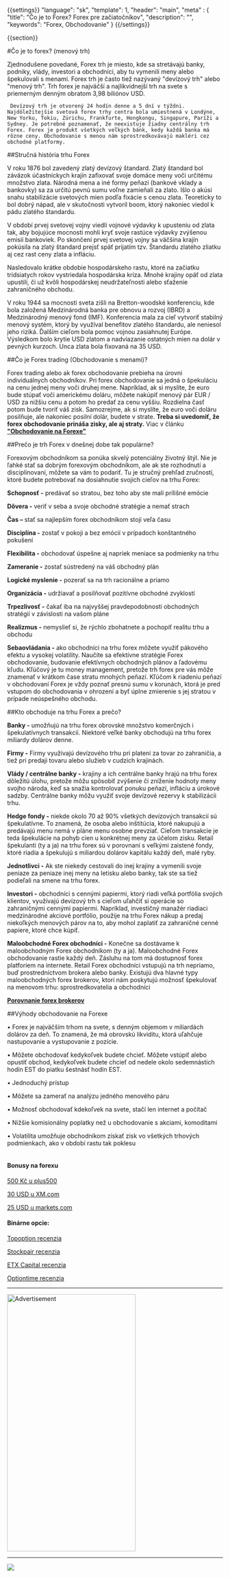 {{settings}}
  "language": "sk",
  "template": 1,
  "header": "main",
  "meta" : {
    "title": "Čo je to Forex? Forex pre začiatočníkov",
    "description": "",
    "keywords": "Forex, Obchodovanie"
  }
{{/settings}}

<div class="row">
<div class="col-md-9" role="main" markdown="1">

{{section}}

#Čo je to forex? (menový trh)


Zjednodušene povedané, Forex trh je miesto, kde sa stretávajú banky, podniky, vlády, investori a obchodníci, aby tu vymenili meny alebo špekulovali s menami. Forex trh je často tiež nazývaný "devízový trh" alebo "menový trh". Trh forex je najväčší a najlikvidnejší trh na svete s priemerným denným obratom 3,98 biliónov USD.

     Devízový trh je otvorený 24 hodín denne a 5 dní v týždni. Najdôležitejšie svetová forex trhy centra bola umiestnená v Londýne, New Yorku, Tokiu, Zürichu, Frankfurte, Hongkongu, Singapure, Paríži a Sydney. Je potrebné poznamenať, že neexistuje žiadny centrálny trh Forex. Forex je produkt všetkých veľkých bánk, kedy každá banka má rôzne ceny. Obchodovanie s menou nám sprostredkovávajú makléri cez obchodné platformy.


##Stručná história trhu Forex

V roku 1876 bol zavedený zlatý devízový štandard. Zlatý štandard bol záväzok účastníckych krajín zafixovať svoje domáce meny voči určitému množstvo zlata. Národná mena a iné formy peňazí (bankové vklady a bankovky) sa za určitú pevnú sumu voľne zamieňali za zlato. Išlo o akúsi snahu stabilizácie svetových mien podľa fixácie s cenou zlata. Teoreticky to bol dobrý nápad, ale v skutočnosti vytvoril boom, ktorý nakoniec viedol k pádu zlatého štandardu.

V období prvej svetovej vojny viedli vojnové výdavky k upusteniu od zlata tak, aby bojujúce mocnosti mohli kryť svoje rastúce výdavky zvýšenou emisií bankoviek. Po skončení prvej svetovej vojny sa väčšina krajín pokúsila na zlatý štandard prejsť späť prijatím tzv. Štandardu zlatého zliatku aj cez rast ceny zlata a infláciu.

Nasledovalo krátke obdobie hospodárskeho rastu, ktoré na začiatku tridsiatych rokov vystriedala hospodárska kríza. Mnohé krajiny opäť od zlata upustili, či už kvôli hospodárskej neudržateľnosti alebo sťaženie zahraničného obchodu.

V roku 1944 sa mocnosti sveta zišli na Bretton-woodské konferenciu, kde bola založená Medzinárodná banka pre obnovu a rozvoj (IBRD) a Medzinárodný menový fond (IMF). Konferencia mala za cieľ vytvoriť stabilný menový systém, ktorý by využíval benefitov zlatého štandardu, ale neniesol jeho riziká. Ďalším cieľom bola pomoc vojnou zasiahnutej Európe. Výsledkom bolo krytie USD zlatom a nadviazanie ostatných mien na dolár v pevných kurzoch. Unca zlata bola fixovaná na 35 USD.


##Čo je Forex trading (Obchodovanie s menami)?

Forex trading alebo ak forex obchodovanie prebieha na úrovni individuálnych obchodníkov. Pri forex obchodovanie sa jedná o špekuláciu na cenu jednej meny voči druhej mene. Napríklad, ak si myslíte, že euro bude stúpať voči americkému doláru, môžete nakúpiť menový pár EUR / USD za nižšiu cenu a potom ho predať za cenu vyššiu. Rozdielna časť potom bude tvoriť váš zisk. Samozrejme, ak si myslíte, že euro voči doláru posilňuje, ale nakoniec posilní dolár, budete v strate. **Treba si uvedomiť, že forex obchodovanie prináša zisky, ale aj straty.** Viac v článku [**"Obchodovanie na Forexe"**](http://www.forexsrovnavac.cz/sk/forex-obchodovanie "Obchodovanie na forexu") 

##Prečo je trh Forex v dnešnej dobe tak populárne?


Forexovým obchodníkom sa ponúka skvelý potenciálny životný štýl. Nie je ľahké stať sa dobrým forexovým obchodníkom, ale ak ste rozhodnutí a disciplinovaní, môžete sa vám to podariť. Tu je stručný prehľad zručností, ktoré budete potrebovať na dosiahnutie svojich cieľov na trhu Forex:

**Schopnosť -** predávať so stratou, bez toho aby ste mali prílišné emócie

**Dôvera -** veriť v seba a svoje obchodné stratégie a nemať strach

**Čas –** stať sa najlepším forex obchodníkom stojí veľa času

**Disciplína -** zostať v pokoji a bez emócií v prípadoch konštantného pokušení 

**Flexibilita -** obchodovať úspešne aj napriek meniace sa podmienky na trhu 

**Zameranie -** zostať sústredený na váš obchodný plán 

**Logické myslenie -** pozerať sa na trh racionálne a priamo

**Organizácia -** udržiavať a posilňovať pozitívne obchodné zvyklostí

**Trpezlivosť -** čakať iba na najvyššej pravdepodobnosti obchodných stratégií v závislosti na vašom pláne

**Realizmus -** nemyslieť si, že rýchlo zbohatnete a pochopiť realitu trhu a obchodu

**Sebaovládania -** ako obchodníci na trhu forex môžete využiť pákového efektu a vysokej volatility. Naučíte sa efektívne stratégie Forex obchodovanie, budovanie efektívnych obchodných plánov a ľadovému kľudu. Kľúčový je tu money management, pretože trh forex pre vás môže znamenať v krátkom čase stratu mnohých peňazí. Kľúčom k riadeniu peňazí v obchodovaní Forex je vždy poznať presnú sumu v korunách, ktorá je pred vstupom do obchodovania v ohrození a byť úplne zmierenie s jej stratou v prípade neúspešného obchodu.


##Kto obchoduje na trhu Forex a prečo?

**Banky -** umožňujú na trhu forex obrovské množstvo komerčných i špekulatívnych transakcií. Niektoré veľké banky obchodujú na trhu forex miliardy dolárov denne.

**Firmy -** Firmy využívajú devízového trhu pri platení za tovar zo zahraničia, a tiež pri predaji tovaru alebo služieb v cudzích krajinách.

**Vlády / centrálne banky -** krajiny a ich centrálne banky hrajú na trhu forex dôležitú úlohu, pretože môžu spôsobiť zvýšenie či zníženie hodnoty meny svojho národa, keď sa snažia kontrolovať ponuku peňazí, infláciu a úrokové sadzby. Centrálne banky môžu využiť svoje devízové rezervy k stabilizácii trhu.

**Hedge fondy -** niekde okolo 70 až 90% všetkých devízových transakcií sú špekulatívne. To znamená, že osoba alebo inštitúcia, ktoré nakupujú a predávajú menu nemá v pláne menu osobne prevziať. Cieľom transakcie je teda špekulácie na pohyb cien u konkrétnej meny za účelom zisku. Retail špekulanti (ty a ja) na trhu forex sú v porovnaní s veľkými zaistené fondy, ktoré riadia a špekulujú s miliardou dolárov kapitálu každý deň, malé ryby.

**Jednotlivci -** Ak ste niekedy cestovali do inej krajiny a vymenili svoje peniaze za peniaze inej meny na letisku alebo banky, tak ste sa tiež podieľali na smene na trhu forex.

**Investori -** obchodníci s cennými papiermi, ktorý riadi veľká portfólia svojich klientov, využívajú devízový trh s cieľom uľahčiť si operácie so zahraničnými cennými papiermi. Napríklad, investičný manažér riadiaci medzinárodné akciové portfólio, použije na trhu Forex nákup a predaj niekoľkých menových párov na to, aby mohol zaplatiť za zahraničné cenné papiere, ktoré chce kúpiť.

**Maloobchodné Forex obchodníci -** Konečne sa dostávame k maloobchodným Forex obchodníkom (ty a ja). Maloobchodné Forex obchodovanie rastie každý deň. Zásluhu na tom má dostupnosť forex platforiem na internete. Retail Forex obchodníci vstupujú na trh nepriamo, buď prostredníctvom brokera alebo banky. Existujú dva hlavné typy maloobchodných forex brokerov, ktorí nám poskytujú možnosť špekulovať na menovom trhu: sprostredkovatelia a obchodníci

[**Porovnanie forex brokerov**](http://www.forexsrovnavac.cz/sk)

##Výhody obchodovanie na Forexe

• Forex je najväčším trhom na svete, s denným objemom v miliardách dolárov za deň. To znamená, že má obrovskú likviditu, ktorá uľahčuje nastupovanie a vystupovanie z pozície.

• Môžete obchodovať kedykoľvek budete chcieť. Môžete vstúpiť alebo opustiť obchod, kedykoľvek budete chcieť od nedele okolo sedemnástich hodín EST do piatku šestnásť hodín EST.

• Jednoduchý prístup

• Môžete sa zamerať na analýzu jedného menového páru

• Možnosť obchodovať kdekoľvek na svete, stačí len internet a počítač

• Nižšie komisionálny poplatky než u obchodovanie s akciami, komoditami

• Volatilita umožňuje obchodníkom získať zisk vo všetkých trhových podmienkach, ako v období rastu tak poklesu




</div>
<div class="col-md-3" markdown="1">
<div class="well" markdown="1" style="margin-top: 2.5em">

#### Bonusy na forexu

[500 Kč u plus500](http://www.forexsrovnavac.cz/sk/plus500 "plus500")

[30 USD u XM.com](http://www.forexsrovnavac.cz/sk/xm-xemarkets-com "XM.com")

[25 USD u markets.com](http://www.forexsrovnavac.cz/sk/markets-com-recenzia "markets.com")
<br>

#### Binárne opcie:

[Topoption recenzia](http://www.forexsrovnavac.cz/sk/topoption "TopOption recenzia")

[Stockpair recenzia](http://www.forexsrovnavac.cz/sk/stockpair "Stockapair recenzia")

[ETX Capital recenzia](http://www.forexsrovnavac.cz/sk/etx-capital-skusenosti "ETX Capital recenzia")

[Optiontime recenzia](http://www.forexsrovnavac.cz/sk/optiontime "OptionTime recenzie")



</div>


- - -

<SCRIPT language='JavaScript1.1' SRC="https://ad.doubleclick.net/ddm/adj/N8017.2070109FOREXSROVNAVAC.CZ/B9072665.122768029;sz=300x600;ord={{@timestamp}}?"></SCRIPT><NOSCRIPT><A HREF="https://ad.doubleclick.net/ddm/jump/N8017.2070109FOREXSROVNAVAC.CZ/B9072665.122768029;sz=300x600;ord={{@timestamp}}?"><IMG SRC="https://ad.doubleclick.net/ddm/ad/N8017.2070109FOREXSROVNAVAC.CZ/B9072665.122768029;sz=300x600;ord={{@timestamp}}?" BORDER=0 WIDTH=300 HEIGHT=600 ALT="Advertisement"></A></NOSCRIPT>

- - -

<a href="http://blog.forexsrovnavac.cz/plus500cz"  target="_blank">
 <img src="http://blog.forexsrovnavac.cz/wp-content/uploads/2014/10/informace.png" width="" height=""/>
</a>

</div>
</div>
